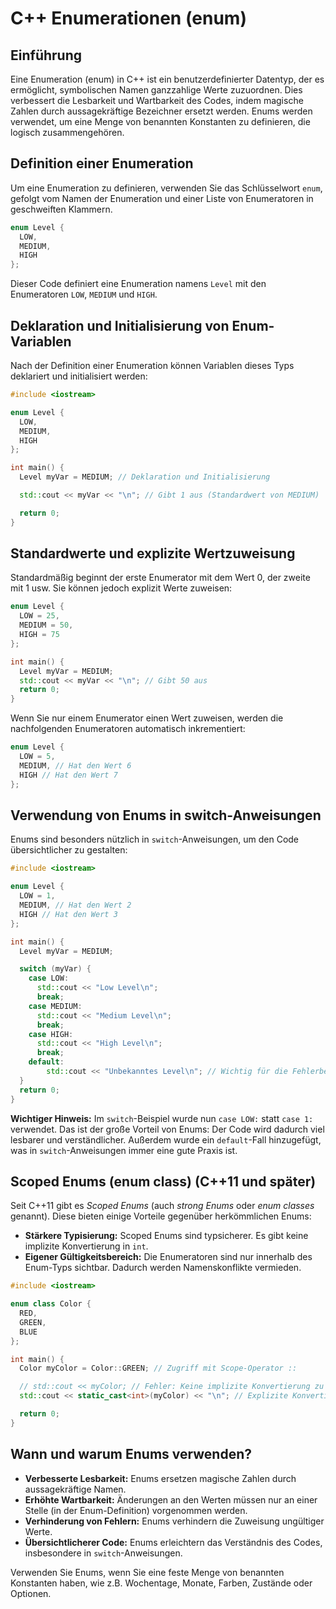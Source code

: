 # C++ Enumerationen (enum)

## Einführung

Eine Enumeration (enum) in C++ ist ein benutzerdefinierter Datentyp, der es ermöglicht, symbolischen Namen ganzzahlige Werte zuzuordnen. Dies verbessert die Lesbarkeit und Wartbarkeit des Codes, indem magische Zahlen durch aussagekräftige Bezeichner ersetzt werden. Enums werden verwendet, um eine Menge von benannten Konstanten zu definieren, die logisch zusammengehören.

## Definition einer Enumeration

Um eine Enumeration zu definieren, verwenden Sie das Schlüsselwort `enum`, gefolgt vom Namen der Enumeration und einer Liste von Enumeratoren in geschweiften Klammern.

```c++
enum Level {
  LOW,
  MEDIUM,
  HIGH
};
```

Dieser Code definiert eine Enumeration namens `Level` mit den Enumeratoren `LOW`, `MEDIUM` und `HIGH`.

## Deklaration und Initialisierung von Enum-Variablen

Nach der Definition einer Enumeration können Variablen dieses Typs deklariert und initialisiert werden:

```c++
#include <iostream>

enum Level {
  LOW,
  MEDIUM,
  HIGH
};

int main() {
  Level myVar = MEDIUM; // Deklaration und Initialisierung

  std::cout << myVar << "\n"; // Gibt 1 aus (Standardwert von MEDIUM)

  return 0;
}
```

## Standardwerte und explizite Wertzuweisung

Standardmäßig beginnt der erste Enumerator mit dem Wert 0, der zweite mit 1 usw. Sie können jedoch explizit Werte zuweisen:

```c++
enum Level {
  LOW = 25,
  MEDIUM = 50,
  HIGH = 75
};

int main() {
  Level myVar = MEDIUM;
  std::cout << myVar << "\n"; // Gibt 50 aus
  return 0;
}
```

Wenn Sie nur einem Enumerator einen Wert zuweisen, werden die nachfolgenden Enumeratoren automatisch inkrementiert:

```c++
enum Level {
  LOW = 5,
  MEDIUM, // Hat den Wert 6
  HIGH // Hat den Wert 7
};
```

## Verwendung von Enums in switch-Anweisungen

Enums sind besonders nützlich in `switch`-Anweisungen, um den Code übersichtlicher zu gestalten:

```c++
#include <iostream>

enum Level {
  LOW = 1,
  MEDIUM, // Hat den Wert 2
  HIGH // Hat den Wert 3
};

int main() {
  Level myVar = MEDIUM;

  switch (myVar) {
    case LOW:
      std::cout << "Low Level\n";
      break;
    case MEDIUM:
      std::cout << "Medium Level\n";
      break;
    case HIGH:
      std::cout << "High Level\n";
      break;
    default:
        std::cout << "Unbekanntes Level\n"; // Wichtig für die Fehlerbehandlung
  }
  return 0;
}
```

**Wichtiger Hinweis:** Im `switch`-Beispiel wurde nun `case LOW:` statt `case 1:` verwendet. Das ist der große Vorteil von Enums: Der Code wird dadurch viel lesbarer und verständlicher. Außerdem wurde ein `default`-Fall hinzugefügt, was in `switch`-Anweisungen immer eine gute Praxis ist.

## Scoped Enums (enum class) (C++11 und später)

Seit C++11 gibt es *Scoped Enums* (auch *strong Enums* oder *enum classes* genannt). Diese bieten einige Vorteile gegenüber herkömmlichen Enums:

*   **Stärkere Typisierung:** Scoped Enums sind typsicherer. Es gibt keine implizite Konvertierung in `int`.
*   **Eigener Gültigkeitsbereich:** Die Enumeratoren sind nur innerhalb des Enum-Typs sichtbar. Dadurch werden Namenskonflikte vermieden.

```c++
#include <iostream>

enum class Color {
  RED,
  GREEN,
  BLUE
};

int main() {
  Color myColor = Color::GREEN; // Zugriff mit Scope-Operator ::

  // std::cout << myColor; // Fehler: Keine implizite Konvertierung zu int
  std::cout << static_cast<int>(myColor) << "\n"; // Explizite Konvertierung notwendig

  return 0;
}
```

## Wann und warum Enums verwenden?

*   **Verbesserte Lesbarkeit:** Enums ersetzen magische Zahlen durch aussagekräftige Namen.
*   **Erhöhte Wartbarkeit:** Änderungen an den Werten müssen nur an einer Stelle (in der Enum-Definition) vorgenommen werden.
*   **Verhinderung von Fehlern:** Enums verhindern die Zuweisung ungültiger Werte.
*   **Übersichtlicherer Code:** Enums erleichtern das Verständnis des Codes, insbesondere in `switch`-Anweisungen.

Verwenden Sie Enums, wenn Sie eine feste Menge von benannten Konstanten haben, wie z.B. Wochentage, Monate, Farben, Zustände oder Optionen.
